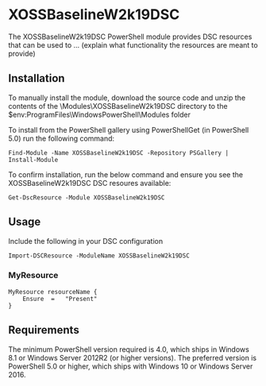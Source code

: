 # XOSSBaselineW2k19DSC

The XOSSBaselineW2k19DSC PowerShell module provides
DSC resources that can be used to ... (explain what functionality the resources are meant to provide)

## Installation

To manually install the module, download the source code and unzip the contents
of the \Modules\XOSSBaselineW2k19DSC directory to the
$env:ProgramFiles\WindowsPowerShell\Modules folder

To install from the PowerShell gallery using PowerShellGet (in PowerShell 5.0)
run the following command:

    Find-Module -Name XOSSBaselineW2k19DSC -Repository PSGallery | Install-Module

To confirm installation, run the below command and ensure you see the
XOSSBaselineW2k19DSC DSC resoures available:

    Get-DscResource -Module XOSSBaselineW2k19DSC

## Usage

Include the following in your DSC configuration

    Import-DSCResource -ModuleName XOSSBaselineW2k19DSC

### MyResource

    MyResource resourceName {
        Ensure  =   "Present"
    }

## Requirements

The minimum PowerShell version required is 4.0, which ships in Windows 8.1
or Windows Server 2012R2 (or higher versions). The preferred version is
PowerShell 5.0 or higher, which ships with Windows 10 or Windows Server 2016.


